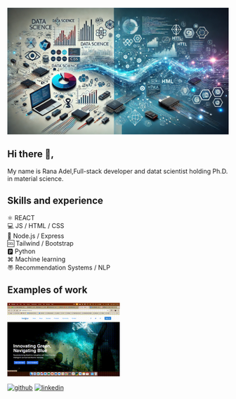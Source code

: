 ![Full stack developer and datat scientist holding Ph.D. in material science](https://raw.githubusercontent.com/RoadRana/RoadRana/main/banner%20photo.webp)

## Hi there 👋,
My name is Rana Adel,Full-stack developer and datat scientist holding Ph.D. in material science.

## Skills and experience
⚛️  REACT \
💻 JS / HTML / CSS\
🔳 Node.js / Express\
🆒 Tailwind / Bootstrap \
🅿️ Python \
⌘ Machine learning \
〠 Recommendation Systems / NLP 

## Examples of work
<img src='https://github.com/RoadRana/RoadRana/blob/main/Screen%20Recording%202024-09-09%20at%2016.45.06.gif' alt='ROV' width='256'>

[<img src='https://cdn.jsdelivr.net/npm/simple-icons@3.0.1/icons/github.svg' alt='github' height='40'>](https://github.com/RoadRana)  [<img src='https://cdn.jsdelivr.net/npm/simple-icons@3.0.1/icons/linkedin.svg' alt='linkedin' height='40'>](https://www.linkedin.com/in/rana-adel-794337a7/)  


